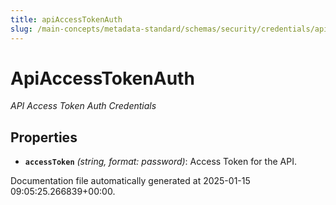 ```yaml
---
title: apiAccessTokenAuth
slug: /main-concepts/metadata-standard/schemas/security/credentials/apiaccesstokenauth
---
```


# ApiAccessTokenAuth

*API Access Token Auth Credentials*

## Properties

- **`accessToken`** *(string, format: password)*: Access Token for the API.


Documentation file automatically generated at 2025-01-15 09:05:25.266839+00:00.
